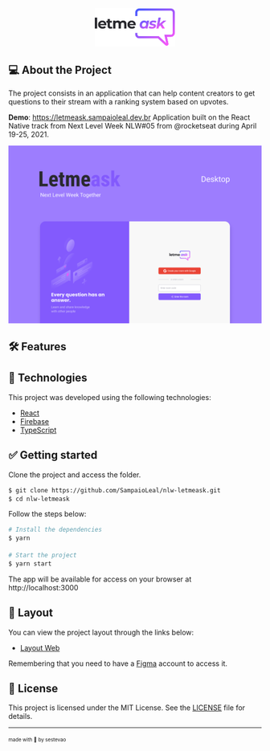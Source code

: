<p align="center">
  <img alt="Letmeask" src=".github/logo.svg" width="160px">
</p>

## 💻 About the Project

The project consists in an application that can help content creators to get questions to their stream with a ranking system based on upvotes.

**Demo**: https://letmeask.sampaioleal.dev.br
Application built on the React Native track from Next Level Week NLW#05 from @rocketseat during April 19-25, 2021.

<div align="center"><img alt="Letmeask" title="Letmeask" src=".github/Letmeask.png" /></div>

## 🛠️ Features

## 🧪 Technologies

This project was developed using the following technologies:

- [React](https://reactjs.org)
- [Firebase](https://firebase.google.com/)
- [TypeScript](https://www.typescriptlang.org/)

## ✅ Getting started

Clone the project and access the folder.

```bash
$ git clone https://github.com/SampaioLeal/nlw-letmeask.git
$ cd nlw-letmeask
```

Follow the steps below:

```bash
# Install the dependencies
$ yarn

# Start the project
$ yarn start
```

The app will be available for access on your browser at http://localhost:3000

## 🔖 Layout

You can view the project layout through the links below:

- [Layout Web](https://www.figma.com/file/u0BQK8rCf2KgzcukdRRCWh/Letmeask/duplicate)

Remembering that you need to have a [Figma](http://figma.com/) account to access it.

## 📝 License

This project is licensed under the MIT License. See the [LICENSE](LICENSE.md) file for details.

<hr>

<sub align="center"><sup>made with 💜 by sestevao</sup></sub>
